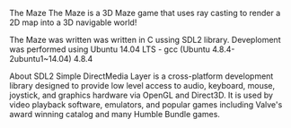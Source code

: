 The Maze
The Maze is a 3D Maze game that uses ray casting to render a 2D map into a 3D navigable 
world!

The Maze was written was written in C ussing SDL2 library. Deveploment was performed using 
Ubuntu 14.04 LTS - gcc (Ubuntu 4.8.4-2ubuntu1~14.04) 4.8.4

About SDL2
Simple DirectMedia Layer is a cross-platform development library designed to provide low
level
 access to audio, keyboard, mouse, joystick, and graphics hardware via OpenGL and Direct3D. 
It is used by video playback software, emulators, and popular games including Valve's award 
winning catalog and many Humble Bundle games.
